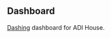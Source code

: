 Dashboard
---------

[Dashing](http://www.google.com/calendar/feeds/pl2487%40columbia.edu/private-a487a94b8698893ac7415838bfcdb22b/full) dashboard for ADI House.
